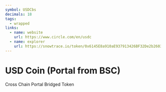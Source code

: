 ```yaml
---
symbol: USDCbs
decimals: 18
tags:
  - wrapped
links:
  - name: website
    url: https://www.circle.com/en/usdc
  - name: explorer
    url: https://snowtrace.io/token/0x6145E8a910aE937913426BF32De2b26039728ACF
---
```


# USD Coin (Portal from BSC)

Cross Chain Portal Bridged Token
